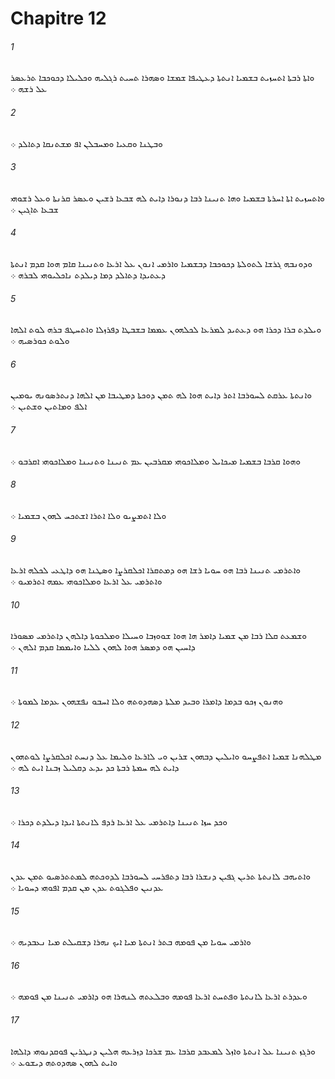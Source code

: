 # Chapitre 12

###### 1
ܘܐܬܐ ܪܒܬܐ ܐܬܚܙܝܬ ܒܫܡܝܐ ܐܢܬܬܐ ܕܥܛܝܦܐ ܫܡܫܐ ܘܤܗܪܐ ܬܚܝܬ ܪܓܠܝܗ ܘܟܠܝܠܐ ܕܟܘܟܒܐ ܬܪܥܤܪ ܥܠ ܪܫܗ ܀
###### 2
ܘܒܛܢܐ ܘܩܥܝܐ ܘܡܚܒܠܢ ܐܦ ܡܫܬܢܩܐ ܕܬܐܠܕ ܀
###### 3
ܘܐܬܚܙܝܬ ܐܬܐ ܐܚܪܬܐ ܒܫܡܝܐ ܘܗܐ ܬܢܝܢܐ ܪܒܐ ܕܢܘܪܐ ܕܐܝܬ ܠܗ ܫܒܥܐ ܪܫܝܢ ܘܥܤܪ ܩܪܢܬܐ ܘܥܠ ܪܫܘܗܝ ܫܒܥܐ ܬܐܓܝܢ ܀
###### 4
ܘܕܘܢܒܗ ܓܪܫܐ ܠܬܘܠܬܐ ܕܟܘܟܒܐ ܕܒܫܡܝܐ ܘܐܪܡܝ ܐܢܘܢ ܥܠ ܐܪܥܐ ܘܬܢܝܢܐ ܩܐܡ ܗܘܐ ܩܕܡ ܐܢܬܬܐ ܕܥܬܝܕܐ ܕܬܐܠܕ ܕܡܐ ܕܝܠܕܬ ܢܐܟܠܝܘܗܝ ܠܒܪܗ ܀
###### 5
ܘܝܠܕܬ ܒܪܐ ܕܟܪܐ ܗܘ ܕܥܬܝܕ ܠܡܪܥܐ ܠܟܠܗܘܢ ܥܡܡܐ ܒܫܒܛܐ ܕܦܪܙܠܐ ܘܐܬܚܛܦ ܒܪܗ ܠܘܬ ܐܠܗܐ ܘܠܘܬ ܟܘܪܤܝܗ ܀
###### 6
ܘܐܢܬܬܐ ܥܪܩܬ ܠܚܘܪܒܐ ܐܬܪ ܕܐܝܬ ܗܘܐ ܠܗ ܬܡܢ ܕܘܟܬܐ ܕܡܛܝܒܐ ܡܢ ܐܠܗܐ ܕܢܬܪܤܘܢܗ ܝܘܡܝܢ ܐܠܦ ܘܡܐܬܝܢ ܘܫܬܝܢ ܀
###### 7
ܘܗܘܐ ܩܪܒܐ ܒܫܡܝܐ ܡܝܟܐܝܠ ܘܡܠܐܟܘܗܝ ܡܩܪܒܝܢ ܥܡ ܬܢܝܢܐ ܘܬܢܝܢܐ ܘܡܠܐܟܘܗܝ ܐܩܪܒܘ ܀
###### 8
ܘܠܐ ܐܬܡܨܝܘ ܘܠܐ ܐܬܪܐ ܐܫܬܟܚ ܠܗܘܢ ܒܫܡܝܐ ܀
###### 9
ܘܐܬܪܡܝ ܬܢܝܢܐ ܪܒܐ ܗܘ ܚܘܝܐ ܪܫܐ ܗܘ ܕܡܬܩܪܐ ܐܟܠܩܪܨܐ ܘܤܛܢܐ ܗܘ ܕܐܛܥܝ ܠܟܠܗ ܐܪܥܐ ܘܐܬܪܡܝ ܥܠ ܐܪܥܐ ܘܡܠܐܟܘܗܝ ܥܡܗ ܐܬܪܡܝܘ ܀
###### 10
ܘܫܡܥܬ ܩܠܐ ܪܒܐ ܡܢ ܫܡܝܐ ܕܐܡܪ ܗܐ ܗܘܐ ܫܘܘܙܒܐ ܘܚܝܠܐ ܘܡܠܟܘܬܐ ܕܐܠܗܢ ܕܐܬܪܡܝ ܡܤܘܪܐ ܕܐܚܝܢ ܗܘ ܕܡܤܪ ܗܘܐ ܠܗܘܢ ܠܠܝܐ ܘܐܝܡܡܐ ܩܕܡ ܐܠܗܢ ܀
###### 11
ܘܗܢܘܢ ܙܟܘ ܒܕܡܐ ܕܐܡܪܐ ܘܒܝܕ ܡܠܬܐ ܕܤܗܕܘܬܗ ܘܠܐ ܐܚܒܘ ܢܦܫܗܘܢ ܥܕܡܐ ܠܡܘܬܐ ܀
###### 12
ܡܛܠܗܢܐ ܫܡܝܐ ܐܬܦܨܚܘ ܘܐܝܠܝܢ ܕܒܗܘܢ ܫܪܝܢ ܘܝ ܠܐܪܥܐ ܘܠܝܡܐ ܥܠ ܕܢܚܬ ܐܟܠܩܪܨܐ ܠܘܬܗܘܢ ܕܐܝܬ ܠܗ ܚܡܬܐ ܪܒܬܐ ܟܕ ܝܕܥ ܕܩܠܝܠ ܙܒܢܐ ܐܝܬ ܠܗ ܀
###### 13
ܘܟܕ ܚܙܐ ܬܢܝܢܐ ܕܐܬܪܡܝ ܥܠ ܐܪܥܐ ܪܕܦ ܠܐܢܬܬܐ ܐܝܕܐ ܕܝܠܕܬ ܕܟܪܐ ܀
###### 14
ܘܐܬܝܗܒ ܠܐܢܬܬܐ ܬܪܝܢ ܓܦܝܢ ܕܢܫܪܐ ܪܒܐ ܕܬܦܪܚܝ ܠܚܘܪܒܐ ܠܕܘܟܬܗ ܠܡܬܬܪܤܝܘ ܬܡܢ ܥܕܢ ܥܕܢܝܢ ܘܦܠܓܘܬ ܥܕܢ ܡܢ ܩܕܡ ܐܦܘܗܝ ܕܚܘܝܐ ܀
###### 15
ܘܐܪܡܝ ܚܘܝܐ ܡܢ ܦܘܡܗ ܒܬܪ ܐܢܬܬܐ ܡܝܐ ܐܝܟ ܢܗܪܐ ܕܫܩܝܠܬ ܡܝܐ ܢܥܒܕܝܗ ܀
###### 16
ܘܥܕܪܬ ܐܪܥܐ ܠܐܢܬܬܐ ܘܦܬܚܬ ܐܪܥܐ ܦܘܡܗ ܘܒܠܥܬܗ ܠܢܗܪܐ ܗܘ ܕܐܪܡܝ ܬܢܝܢܐ ܡܢ ܦܘܡܗ ܀
###### 17
ܘܪܓܙ ܬܢܝܢܐ ܥܠ ܐܢܬܬܐ ܘܐܙܠ ܠܡܥܒܕ ܩܪܒܐ ܥܡ ܫܪܟܐ ܕܙܪܥܗ ܗܠܝܢ ܕܢܛܪܝܢ ܦܘܩܕܢܘܗܝ ܕܐܠܗܐ ܘܐܝܬ ܠܗܘܢ ܤܗܕܘܬܗ ܕܝܫܘܥ ܀
